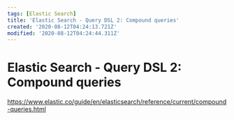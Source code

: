 ```yaml
---
tags: [Elastic Search]
title: 'Elastic Search - Query DSL 2: Compound queries'
created: '2020-08-12T04:24:13.721Z'
modified: '2020-08-12T04:24:44.311Z'
---
```


# Elastic Search - Query DSL 2: Compound queries
https://www.elastic.co/guide/en/elasticsearch/reference/current/compound-queries.html
